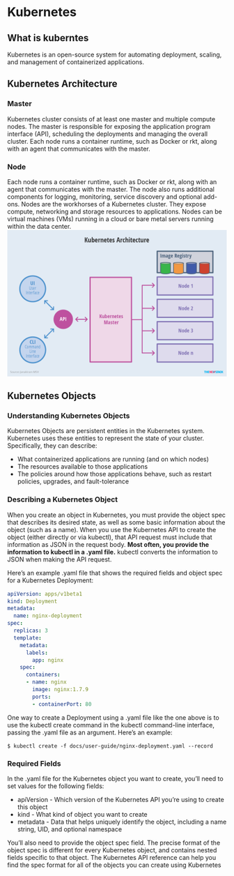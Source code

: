 # Kubernetes

## What is kuberntes
Kubernetes is an open-source system for automating deployment, scaling, and management of containerized applications.

## Kubernetes Architecture

### Master
Kubernetes cluster consists of at least one master and multiple compute nodes. The master is responsible for exposing the application program interface (API), scheduling the deployments and managing  the overall cluster. Each node runs a container runtime, such as Docker or rkt, along with an agent that communicates with the master. 

### Node
Each node runs a container runtime, such as Docker or rkt, along with an agent that communicates with the master. The node also runs additional components for logging, monitoring, service discovery and optional add-ons. Nodes are the workhorses of a Kubernetes cluster. They expose compute, networking and storage resources to applications. Nodes can be virtual machines (VMs) running in a cloud or bare metal servers running within the data center.
![Kubernetes Architecture](images/0.png)

## Kubernetes Objects

### Understanding Kubernetes Objects
Kubernetes Objects are persistent entities in the Kubernetes system. Kubernetes uses these entities to represent the state of your cluster. Specifically, they can describe:
* What containerized applications are running (and on which nodes)
* The resources available to those applications
* The policies around how those applications behave, such as restart policies, upgrades, and fault-tolerance

### Describing a Kubernetes Object
When you create an object in Kubernetes, you must provide the object spec that describes its desired state, as well as some basic information about the object (such as a name). When you use the Kubernetes API to create the object (either directly or via kubectl), that API request must include that information as JSON in the request body. **Most often, you provide the information to kubectl in a .yaml file.** kubectl converts the information to JSON when making the API request.

Here’s an example .yaml file that shows the required fields and object spec for a Kubernetes Deployment:

```yaml
apiVersion: apps/v1beta1
kind: Deployment
metadata:
  name: nginx-deployment
spec:
  replicas: 3
  template:
    metadata:
      labels:
        app: nginx
    spec:
      containers:
      - name: nginx
        image: nginx:1.7.9
        ports:
        - containerPort: 80
```

One way to create a Deployment using a .yaml file like the one above is to use the kubectl create command in the kubectl command-line interface, passing the .yaml file as an argument. Here’s an example:

```
$ kubectl create -f docs/user-guide/nginx-deployment.yaml --record
```

### Required Fields
In the .yaml file for the Kubernetes object you want to create, you’ll need to set values for the following fields:
* apiVersion - Which version of the Kubernetes API you’re using to create this object
* kind - What kind of object you want to create
* metadata - Data that helps uniquely identify the object, including a name string, UID, and optional namespace

You’ll also need to provide the object spec field. The precise format of the object spec is different for every Kubernetes object, and contains nested fields specific to that object. The Kubernetes API reference can help you find the spec format for all of the objects you can create using Kubernetes

